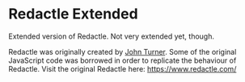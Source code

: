# Redactle Extended

Extended version of Redactle.
Not very extended yet, though.

Redactle was originally created by [John Turner](https://twitter.com/jhntrnr).
Some of the original JavaScript code was borrowed in order to replicate the behaviour of Redactle.
Visit the original Redactle here: https://www.redactle.com/